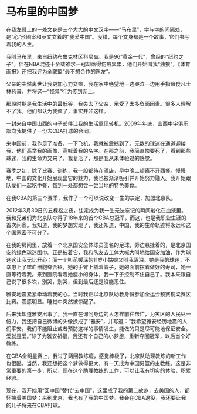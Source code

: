 # 马布里的中国梦

在我左臂上的一处文身是三个大大的中文汉字——“马布里”，字与字的间隔处，是“心”形图案和英文文着的“我爱中国”。没错，每个文身都是一个故事，它们书写着我的人生。 

我叫马布里，来自纽约布鲁克林区科尼岛。我是96“黄金一代”，曾经的“纽约之子”，但在NBA混迹十余载难求一冠却落得伤痕累累，他们开始叫我“独狼”，《体育画报》还把我评为全联盟“最不想合作的队友”。 

父亲的突然离世让我更加心力交瘁，我在家中绝望地一边哭泣一边用手指蘸食凡士林药膏，并将这一“怪异”行为传到网上。 

那段时期是我生活中的最低谷，我失去了父亲，承受了太多负面因素。很多人理解不了我。他们都认为我疯了，事实并非这样。 

一封来自中国山西的电子邮件让我的生活重现转机。2009年年底，山西中宇俱乐部向我提供了一份去CBA打球的合同。 

来中国前，我作足了准备，一下飞机，我就被震撼到了。无数的球迷在通道迎接我，他们高举我的画像、高喊着我的名字。在那之前，我简直快要死了，看到那些球迷，我的生命力又来了，我复活了，那是我从未体验过的感觉。 

赛季之初，除了比赛、训练，我一般都待在酒店，早中晚三顿离不开西餐。慢慢地，中国的文化开始展现出它的魅力，我也被渐渐吸引并开始努力融入。我开始跟队友们一起吃中餐，每到一处都想尝一尝当地的特色美食。 

在我CBA的第三个赛季，我作了一个可以说改变一生的决定，加盟北京队。 

2012年3月30日的五棵松之夜，注定成为我一生无法忘记的瞬间融化在血液里。我和兄弟们为北京队夺得了18年来的首个CBA总冠军，而这，也是我职业生涯的首次问鼎。我知道，我的梦想实现了，我还知道，中国，我的生命轨迹将永远和这个国家密不可分了。 

在我的房间里，放着一个北京国安全体球员签名的足球，旁边悬挂着的，是北京国安的绿色球迷围巾。正是披着它，我和队友去工体大喊大叫地给国安加油，作为球迷这让我无比开心；而一个叫范媛琛的11岁小姑娘又叫我落泪。她是我的球迷，不幸患上了噬血细胞综合征，她的手臂上插着管子，她的面前摆着做好的寿司，她一直等待着我。来到医院看着她瘦小的身体，我一下子控制不住自己了。我本来跟自己说了很多次，别哭，别哭，但到最后还是没能忍住。 

雅安地震紧紧牵动着我的心。当时我正以北京队助教身份参加全运会预赛铜梁赛区比赛。震感明显。睡觉中突然被惊醒了。 

后来我知道雅安出事了，我一直在询问身边的人怎样前往帮忙，为灾区的人民尽一份力，我还把自己微博的头像换成了“雅安”，并写道：“我希望雅安经历地震的人们平安。我们不能阻止或者预防这样的事情发生，能做的只是尽可能地保证安全。爱就是爱。”除了为雅安祈福，我还有个自己的小梦想，重新夺回冠军，以后当个好教练。 

在CBA全明星赛上，我过了两回教练瘾，感觉棒极了，北京队助理教练的新工作也很酷。当然，我还想把这个梦做得更大，有一天成为中国男篮的主教练。这是非常重要的第一步，所以，现在这个助理教练的工作，可以让我有切实的体验，积累经验。 

现在，我开始用“回中国”替代“去中国”，这里成了我的第二故乡，去美国的人，都怀揣着美国梦；来到北京，我也有了我的中国梦。我会在CBA退役，我还要让我的儿子将来在CBA打球。
